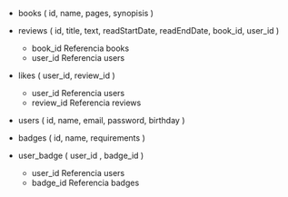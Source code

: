 - books ( id, name, pages, synopisis )

- reviews ( id, title, text, readStartDate, readEndDate, book_id, user_id )
    - book_id Referencia books
    - user_id Referencia users

- likes ( user_id, review_id )
    - user_id Referencia users
    - review_id Referencia reviews

- users ( id, name, email, password, birthday )

- badges ( id, name, requirements )

- user_badge ( user_id , badge_id )
    - user_id Referencia users
    - badge_id Referencia badges
